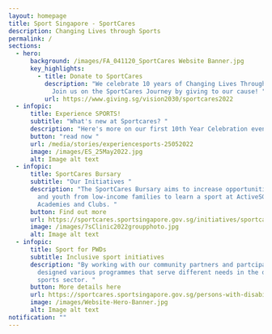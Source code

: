 ```yaml
---
layout: homepage
title: Sport Singapore - SportCares
description: Changing Lives through Sports
permalink: /
sections:
  - hero:
      background: /images/FA_041120_SportCares Website Banner.jpg
      key_highlights:
        - title: Donate to SportCares
          description: "We celebrate 10 years of Changing Lives Through Sport this year!
            Join us on the SportCares Journey by giving to our cause! "
          url: https://www.giving.sg/vision2030/sportcares2022
  - infopic:
      title: Experience SPORTS!
      subtitle: "What's new at Sportcares? "
      description: "Here's more on our first 10th Year Celebration event.  "
      button: "read now "
      url: /media/stories/experiencesports-25052022
      image: /images/ES_25May2022.jpg
      alt: Image alt text
  - infopic:
      title: SportCares Bursary
      subtitle: "Our Initiatives "
      description: "The SportCares Bursary aims to increase opportunities for children
        and youth from low-income families to learn a sport at ActiveSG
        Academies and Clubs. "
      button: Find out more
      url: https://sportcares.sportsingapore.gov.sg/initiatives/sportcaresbursary
      image: /images/7sClinic2022groupphoto.jpg
      alt: Image alt text
  - infopic:
      title: Sport for PWDs
      subtitle: Inclusive sport initiatives
      description: "By working with our community partners and partcipants, we have
        designed various programmes that serve different needs in the disability
        sports sector. "
      button: More details here
      url: https://sportcares.sportsingapore.gov.sg/persons-with-disabilities/disability-sports-programmes/
      image: /images/Website-Hero-Banner.jpg
      alt: Image alt text
notification: ""
---
```


